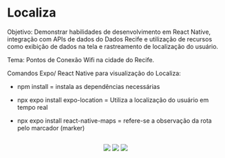 # Localiza 

Objetivo:
Demonstrar habilidades de desenvolvimento em React Native, integração com APIs de dados do Dados Recife e utilização de recursos como exibição de dados na tela e rastreamento de localização do usuário.

Tema: Pontos de Conexão Wifi na cidade do Recife.

Comandos Expo/ React Native para visualização do Localiza:

- npm install = instala as dependências necessárias

- npx expo install expo-location = Utiliza a localização do usuário em tempo real

- npx expo install react-native-maps = refere-se a observação da rota pelo marcador (marker)

##
  <div>
<p align="center"> 
 <a href="https://discord.gg/" target="_blank"><img src="https://img.shields.io/badge/Discord-7289DA?style=for-the-badge&logo=discord&logoColor=white" target="_blank"></a> 
  <a href = "mailto:gleicekgregoriosantos@gmail.com"><img src="https://img.shields.io/badge/-Gmail-%23333?style=for-the-badge&logo=gmail&logoColor=white" target="_blank"></a>
  <a href="https://www.linkedin.com/in/gleice-santos108/" target="_blank"><img src="https://img.shields.io/badge/-LinkedIn-%230077B5?style=for-the-badge&logo=linkedin&logoColor=white" target="_blank"></a> 
</p>
</div>


